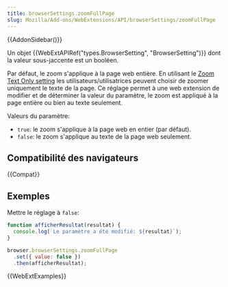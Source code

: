 ```yaml
---
title: browserSettings.zoomFullPage
slug: Mozilla/Add-ons/WebExtensions/API/browserSettings/zoomFullPage
---
```


{{AddonSidebar()}}

Un objet {{WebExtAPIRef("types.BrowserSetting", "BrowserSetting")}} dont la valeur sous-jaccente est un booléen.

Par défaut, le zoom s'applique à la page web entière. En utilisant le [Zoom Text Only setting](https://support.mozilla.org/fr/kb/taille-police-zoom-augmenter-taille-pages#w_daefinir-un-niveau-de-zoom-par-daefaut-pour-tous-les-sites-web) les utilisateurs/utilisatrices peuvent choisir de zoomer uniquement le texte de la page. Ce réglage permet à une web extension de modifier et de déterminer la valeur du paramètre, le zoom est appliqué à la page entière ou bien au texte seulement.

Valeurs du paramètre:

- `true`: le zoom s'applique à la page web en entier (par défaut).
- `false`: le zoom s'applique au texte de la page web seulement.

## Compatibilité des navigateurs

{{Compat}}

## Exemples

Mettre le réglage à `false`:

```js
function afficherResultat(resultat) {
  console.log(`Le paramètre a été modifié: ${resultat}`);
}

browser.browserSettings.zoomFullPage
  .set({ value: false })
  .then(afficherResultat);
```

{{WebExtExamples}}
